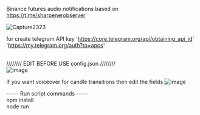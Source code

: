Binance futures audio notifications based on https://t.me/sharpenerobserver

![Capture2323](https://github.com/user-attachments/assets/d5583b58-ce98-424c-ab4d-ba0909f9b3c7)

for create telegram API key 'https://core.telegram.org/api/obtaining_api_id' 'https://my.telegram.org/auth?to=apps' <br><br>

//////// EDIT BEFORE USE config.json ////////<br>
![image](https://github.com/user-attachments/assets/b6884e86-6a94-465b-af08-810ce9af4a4e)

If you want voiceover for candle transitions then edit the fields
![image](https://github.com/user-attachments/assets/71c29c63-7581-427f-8e06-389c9ac024ad)

----- Run script commands -----<br> 
npm install<br>
node run
